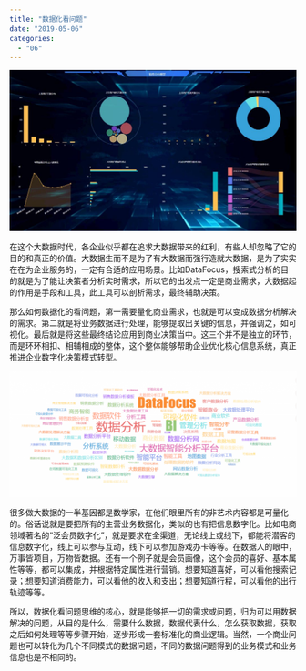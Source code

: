 ```yaml
---
title: "数据化看问题"
date: "2019-05-06"
categories: 
  - "06"
---
```


![](images/8B3C800F-1285-4f80-8CB3-FE5B722DB5FC-1024x575.jpg)

在这个大数据时代，各企业似乎都在追求大数据带来的红利，有些人却忽略了它的目的和真正的价值。大数据生而不是为了有大数据而强行造就大数据，是为了实实在在为企业服务的，一定有合适的应用场景。比如DataFocus，搜索式分析的目的就是为了能让决策者分析实时需求，所以它的出发点一定是商业需求，大数据起的作用是手段和工具，此工具可以剖析需求，最终辅助决策。

那么如何数据化的看问题，第一需要量化商业需求，也就是可以变成数据分析解决的需求。第二就是将业务数据进行处理，能够提取出关键的信息，并强调之，如可视化。最后就是将这些最终结论应用到商业决策当中。这三个并不是独立的环节，而是环环相扣、相辅相成的整体，这个整体能够帮助企业优化核心信息系统，真正推进企业数字化决策模式转型。

![](images/微信截图_20190124175358-1024x450.png)

很多做大数据的一半基因都是数学家，在他们眼里所有的非艺术内容都是可量化的。俗话说就是要把所有的主营业务数据化，类似的也有把信息数字化。比如电商领域著名的“泛会员数字化”，就是要求在全渠道，无论线上或线下，都能将潜客的信息数字化，线上可以参与互动，线下可以参加游戏办卡等等。在数据人的眼中，万事皆项目，万物皆数据。还有一个例子就是会员画像，这个会员的喜好、基本属性等等，都可以集成，并根据特定属性进行营销。想要知道喜好，可以看他搜索记录；想要知道消费能力，可以看他的收入和支出；想要知道行程，可以看他的出行轨迹等等。

所以，数据化看问题思维的核心，就是能够把一切的需求或问题，归为可以用数据解决的问题，从目的是什么，需要什么数据，数据代表什么，怎么获取数据，获取之后如何处理等等步骤开始，逐步形成一套标准化的商业逻辑。当然，一个商业问题也可以转化为几个不同模式的数据问题，不同的数据问题得到的业务模式和业务信息也是不相同的。
